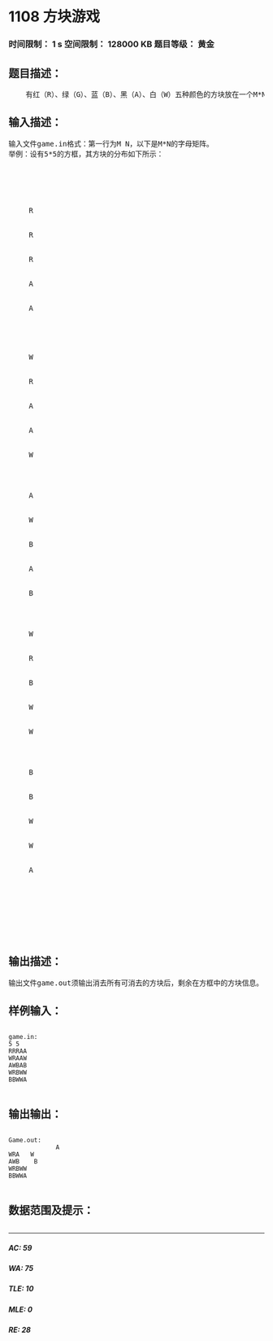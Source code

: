 # 1108 方块游戏   
### 时间限制： 1 s     空间限制： 128000 KB     题目等级： 黄金  
## 题目描述：  

<pre>
    有红（R）、绿（G）、蓝（B）、黑（A）、白（W）五种颜色的方块放在一个M*N（M，N<=50）的方框中。现要求消去同色相连大于3的所有方块。消去过程为：一次同时消去同一直线上（横、竖、斜线）同色相连大于、等于3的块。在消去过程中，同一方块可在不同方向上重复使用。方块消去后，上面的块自动下落，重复消去过程，直至不能消去为止。
</pre>
  
  
## 输入描述：  

<pre>
输入文件game.in格式：第一行为M N，以下是M*N的字母矩阵。
举例：设有5*5的方框，其方块的分布如下所示：
<dl><dd>
<colgroup><col width="37"/><col width="38"/><col width="38"/><col width="38"/><col width="38"/><col width="123"/></colgroup>



R


R


R


A


A

 



W


R


A


A


W




A


W


B


A


B




W


R


B


W


W




B


B


W


W


A




</dd></dl>

            </pre>
  
  
## 输出描述：  

<pre>
输出文件game.out须输出消去所有可消去的方块后，剩余在方框中的方块信息。
</pre>
  
  
## 样例输入：  

<pre><code>
game.in:
5 5
RRRAA
WRAAW
AWBAB
WRBWW
BBWWA
 
</code></pre>
  
  
## 输出输出：  

<pre><code>
Game.out:
             A
WRA   W
AWB    B
WRBWW
BBWWA
 
</code></pre>
  
  
## 数据范围及提示：  

<pre>
</pre>
  
  
***  

##### AC: 59  
##### WA: 75  
##### TLE: 10  
##### MLE: 0  
##### RE: 28  

